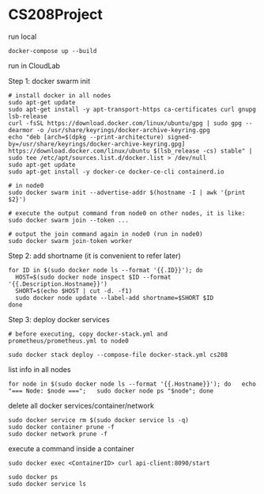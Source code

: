 # CS208Project

run local
```shell
docker-compose up --build
```

run in CloudLab

Step 1: docker swarm init
```shell
# install docker in all nodes
sudo apt-get update
sudo apt-get install -y apt-transport-https ca-certificates curl gnupg lsb-release
curl -fsSL https://download.docker.com/linux/ubuntu/gpg | sudo gpg --dearmor -o /usr/share/keyrings/docker-archive-keyring.gpg
echo "deb [arch=$(dpkg --print-architecture) signed-by=/usr/share/keyrings/docker-archive-keyring.gpg] https://download.docker.com/linux/ubuntu $(lsb_release -cs) stable" | sudo tee /etc/apt/sources.list.d/docker.list > /dev/null
sudo apt-get update
sudo apt-get install -y docker-ce docker-ce-cli containerd.io

# in node0
sudo docker swarm init --advertise-addr $(hostname -I | awk '{print $2}')

# execute the output command from node0 on other nodes, it is like:
sudo docker swarm join --token ...

# output the join command again in node0 (run in node0)
sudo docker swarm join-token worker
```

Step 2: add shortname (it is convenient to refer later)
```shell
for ID in $(sudo docker node ls --format '{{.ID}}'); do
  HOST=$(sudo docker node inspect $ID --format '{{.Description.Hostname}}')
  SHORT=$(echo $HOST | cut -d. -f1)
  sudo docker node update --label-add shortname=$SHORT $ID
done
```

Step 3: deploy docker services
```shell
# before executing, copy docker-stack.yml and prometheus/prometheus.yml to node0

sudo docker stack deploy --compose-file docker-stack.yml cs208
```

list info in all nodes
```shell
for node in $(sudo docker node ls --format '{{.Hostname}}'); do   echo "=== Node: $node ===";   sudo docker node ps "$node"; done
```

delete all docker services/container/network
```shell
sudo docker service rm $(sudo docker service ls -q)
sudo docker container prune -f
sudo docker network prune -f
```

execute a command inside a container
```shell
sudo docker exec <ContainerID> curl api-client:8090/start
```

```shell
sudo docker ps
sudo docker service ls
```